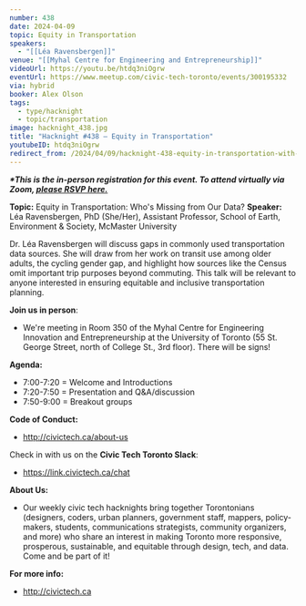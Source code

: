 ```yaml
---
number: 438
date: 2024-04-09
topic: Equity in Transportation
speakers:
  - "[[Léa Ravensbergen]]"
venue: "[[Myhal Centre for Engineering and Entrepreneurship]]"
videoUrl: https://youtu.be/htdq3niOgrw
eventUrl: https://www.meetup.com/civic-tech-toronto/events/300195332
via: hybrid
booker: Alex Olson
tags:
  - type/hacknight
  - topic/transportation
image: hacknight_438.jpg
title: "Hacknight #438 – Equity in Transportation"
youtubeID: htdq3niOgrw
redirect_from: /2024/04/09/hacknight-438-equity-in-transportation-with-lea-ravensbergen/
---
```


***\*This is the in-person registration for this event. To attend virtually via Zoom, [please RSVP here.](https://www.meetup.com/civic-tech-toronto/events/300195332/)***

**Topic:** Equity in Transportation: Who's Missing from Our Data?
**Speaker:** Léa Ravensbergen, PhD (She/Her), Assistant Professor, School of Earth, Environment & Society, McMaster University

Dr. Léa Ravensbergen will discuss gaps in commonly used transportation data sources. She will draw from her work on transit use among older adults, the cycling gender gap, and highlight how sources like the Census omit important trip purposes beyond commuting. This talk will be relevant to anyone interested in ensuring equitable and inclusive transportation planning.

**Join us in person**:

* We're meeting in Room 350 of the Myhal Centre for Engineering Innovation and Entrepreneurship at the University of Toronto (55 St. George Street, north of College St., 3rd floor). There will be signs!

**Agenda:**

* 7:00-7:20 = Welcome and Introductions
* 7:20-7:50 = Presentation and Q&A/discussion
* 7:50-9:00 = Breakout groups

**Code of Conduct:**

* http://civictech.ca/about-us

Check in with us on the **Civic Tech Toronto Slack**:

* https://link.civictech.ca/chat

**About Us:**

* Our weekly civic tech hacknights bring together Torontonians (designers, coders, urban planners, government staff, mappers, policy-makers, students, communications strategists, community organizers, and more) who share an interest in making Toronto more responsive, prosperous, sustainable, and equitable through design, tech, and data. Come and be part of it!

**For more info:**

* http://civictech.ca